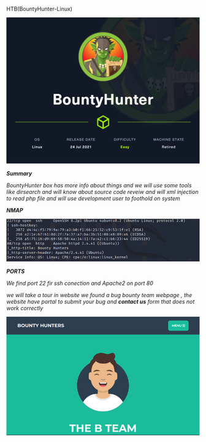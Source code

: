 
HTB(BountyHunter-Linux)

![](/Assets/HTB/BountyHunter/assets/BountyHunter.png)

_**Summary**_ 

_BountyHunter box has more info about things and we will use some tools like dirsearch and will know about source code reveiw and will xml injection to read php file and will use development user to foothold on system_


_**NMAP**_

![](/Assets/HTB/BountyHunter/assets/nmap1.png)

_**PORTS**_

_We find port 22 fir ssh conection and Apache2 on port 80_ 

_we will take a tour in website we found a bug bounty team webpage , the website have portal to submit your bug and **contact us** form that does not work correctly_

![](/Assets/HTB/BountyHunter/assets/web.png)




